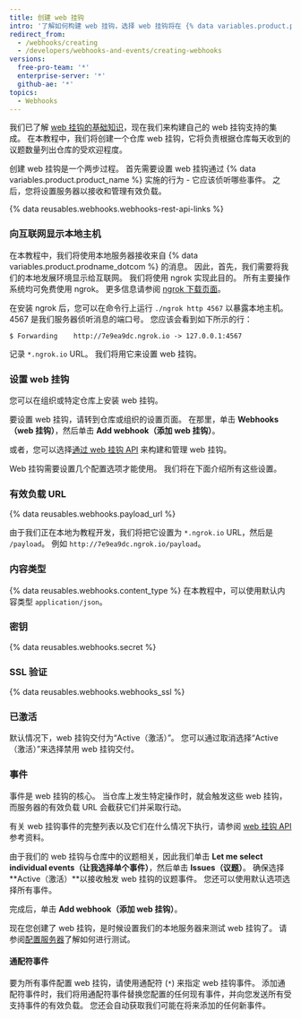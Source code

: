 ```yaml
---
title: 创建 web 挂钩
intro: '了解如何构建 web 挂钩，选择 web 挂钩将在 {% data variables.product.prodname_dotcom %} 上侦听的事件，以及如何设置服务器以接收和管理 web 挂钩负载。'
redirect_from:
  - /webhooks/creating
  - /developers/webhooks-and-events/creating-webhooks
versions:
  free-pro-team: '*'
  enterprise-server: '*'
  github-ae: '*'
topics:
  - Webhooks
---
```

我们已了解 [web 挂钩的基础知识][webhooks-overview]，现在我们来构建自己的 web 挂钩支持的集成。 在本教程中，我们将创建一个仓库 web 挂钩，它将负责根据仓库每天收到的议题数量列出仓库的受欢迎程度。

创建 web 挂钩是一个两步过程。 首先需要设置 web 挂钩通过 {% data variables.product.product_name %} 实施的行为 - 它应该侦听哪些事件。 之后，您将设置服务器以接收和管理有效负载。


{% data reusables.webhooks.webhooks-rest-api-links %}

### 向互联网显示本地主机

在本教程中，我们将使用本地服务器接收来自 {% data variables.product.prodname_dotcom %} 的消息。 因此，首先，我们需要将我们的本地发展环境显示给互联网。 我们将使用 ngrok 实现此目的。 所有主要操作系统均可免费使用 ngrok。 更多信息请参阅 [ngrok 下载页面](https://ngrok.com/download)。

在安装 ngrok 后，您可以在命令行上运行 `./ngrok http 4567` 以暴露本地主机。 4567 是我们服务器侦听消息的端口号。 您应该会看到如下所示的行：

```shell
$ Forwarding    http://7e9ea9dc.ngrok.io -> 127.0.0.1:4567
```

记录 `*.ngrok.io` URL。 我们将用它来设置 web 挂钩。

### 设置 web 挂钩

您可以在组织或特定仓库上安装 web 挂钩。

要设置 web 挂钩，请转到仓库或组织的设置页面。 在那里，单击 **Webhooks（web 挂钩）**，然后单击 **Add webhook（添加 web 挂钩）**。

或者，您可以选择[通过 web 挂钩 API][webhook-api] 来构建和管理 web 挂钩。

Web 挂钩需要设置几个配置选项才能使用。 我们将在下面介绍所有这些设置。

### 有效负载 URL

{% data reusables.webhooks.payload_url %}

由于我们正在本地为教程开发，我们将把它设置为 `*.ngrok.io` URL，然后是 `/payload`。 例如 `http://7e9ea9dc.ngrok.io/payload`。

### 内容类型

{% data reusables.webhooks.content_type %} 在本教程中，可以使用默认内容类型 `application/json`。

### 密钥

{% data reusables.webhooks.secret %}

### SSL 验证

{% data reusables.webhooks.webhooks_ssl %}

### 已激活

默认情况下，web 挂钩交付为“Active（激活）”。 您可以通过取消选择“Active（激活）”来选择禁用 web 挂钩交付。

### 事件

事件是 web 挂钩的核心。 当仓库上发生特定操作时，就会触发这些 web 挂钩，而服务器的有效负载 URL 会截获它们并采取行动。

有关 web 挂钩事件的完整列表以及它们在什么情况下执行，请参阅 [web 挂钩 API][hooks-api] 参考资料。

由于我们的 web 挂钩与仓库中的议题相关，因此我们单击 **Let me select individual events（让我选择单个事件）**，然后单击 **Issues（议题）**。 确保选择 **Active（激活）**以接收触发 web 挂钩的议题事件。 您还可以使用默认选项选择所有事件。

完成后，单击 **Add webhook（添加 web 挂钩）**。

现在您创建了 web 挂钩，是时候设置我们的本地服务器来测试 web 挂钩了。 请参阅[配置服务器](/webhooks/configuring/)了解如何进行测试。

#### 通配符事件

要为所有事件配置 web 挂钩，请使用通配符 (`*`) 来指定 web 挂钩事件。 添加通配符事件时，我们将用通配符事件替换您配置的任何现有事件，并向您发送所有受支持事件的有效负载。 您还会自动获取我们可能在将来添加的任何新事件。

[webhooks-overview]: /webhooks/
[webhook-api]: /rest/reference/repos#hooks
[hooks-api]: /webhooks/#events

